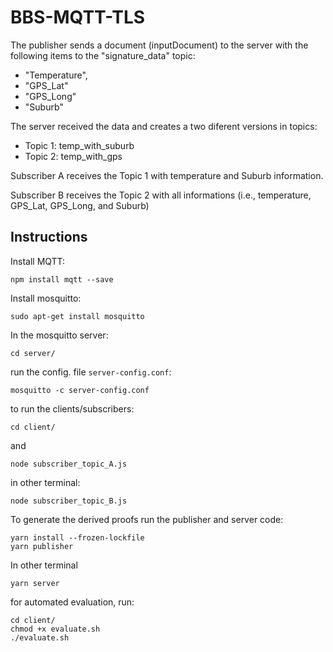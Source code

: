 # BBS-MQTT-TLS

The publisher sends a document (inputDocument) to the server with the following items to the "signature_data" topic:

- "Temperature",
- "GPS_Lat"
- "GPS_Long"
- "Suburb"

The server received the data and creates a two diferent versions in topics:

- Topic 1: temp_with_suburb
- Topic 2: temp_with_gps

Subscriber A receives the Topic 1 with temperature and Suburb information.

Subscriber B receives the Topic 2 with all informations (i.e., temperature, GPS_Lat, GPS_Long, and Suburb)


## Instructions

Install MQTT:

```
npm install mqtt --save
```

Install mosquitto:

```
sudo apt-get install mosquitto
```

In the mosquitto server:

```
cd server/
```

run the config. file `server-config.conf`:



```
mosquitto -c server-config.conf
```

to run the clients/subscribers:

```
cd client/
```

and

```
node subscriber_topic_A.js
```

in other terminal:

```
node subscriber_topic_B.js
```

To generate the derived proofs run the publisher and server code:

```
yarn install --frozen-lockfile
yarn publisher
```



In other terminal

```
yarn server
```

for automated evaluation, run:

```
cd client/
chmod +x evaluate.sh
./evaluate.sh
```